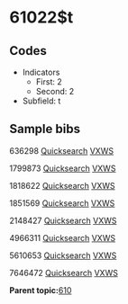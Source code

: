 # 61022$t

## Codes

-   Indicators
    -   First: 2
    -   Second: 2
-   Subfield: t

## Sample bibs

636298 [Quicksearch](https://search.library.yale.edu/catalog/636298) [VXWS](http://prodorbis.library.yale.edu:7014/vxws/GetHoldingsService?bibId=636298)

1799873 [Quicksearch](https://search.library.yale.edu/catalog/1799873) [VXWS](http://prodorbis.library.yale.edu:7014/vxws/GetHoldingsService?bibId=1799873)

1818622 [Quicksearch](https://search.library.yale.edu/catalog/1818622) [VXWS](http://prodorbis.library.yale.edu:7014/vxws/GetHoldingsService?bibId=1818622)

1851569 [Quicksearch](https://search.library.yale.edu/catalog/1851569) [VXWS](http://prodorbis.library.yale.edu:7014/vxws/GetHoldingsService?bibId=1851569)

2148427 [Quicksearch](https://search.library.yale.edu/catalog/2148427) [VXWS](http://prodorbis.library.yale.edu:7014/vxws/GetHoldingsService?bibId=2148427)

4966311 [Quicksearch](https://search.library.yale.edu/catalog/4966311) [VXWS](http://prodorbis.library.yale.edu:7014/vxws/GetHoldingsService?bibId=4966311)

5610653 [Quicksearch](https://search.library.yale.edu/catalog/5610653) [VXWS](http://prodorbis.library.yale.edu:7014/vxws/GetHoldingsService?bibId=5610653)

7646472 [Quicksearch](https://search.library.yale.edu/catalog/7646472) [VXWS](http://prodorbis.library.yale.edu:7014/vxws/GetHoldingsService?bibId=7646472)

**Parent topic:**[610](../../tags/610/610.md)

